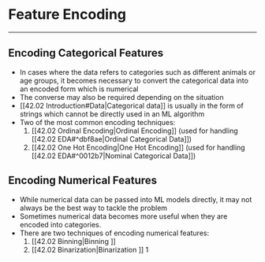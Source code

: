 # Feature Encoding
---
## Encoding Categorical Features
- In cases where the data refers to categories such as different animals or age groups, it becomes necessary to convert the categorical data into an encoded form which is numerical
- The converse may also be required depending on the situation
- [[42.02 Introduction#Data|Categorical data]] is usually in the form of strings which cannot be directly used in an ML algorithm
- Two of the most common encoding techniques:
	1. [[42.02 Ordinal Encoding|Ordinal Encoding]] (used for handling [[42.02 EDA#^dbf8ae|Ordinal Categorical Data]])
	2. [[42.02 One Hot Encoding|One Hot Encoding]] (used for handling [[42.02 EDA#^0012b7|Nominal Categorical Data]])
## Encoding Numerical Features
- While numerical data can be passed into ML models directly, it may not always be the best way to tackle the problem
- Sometimes numerical data becomes more useful when they are encoded into categories.
- There are two techniques of encoding numerical features:
	1. [[42.02 Binning|Binning ]]
	2. [[42.02 Binarization|Binarization ]]
1